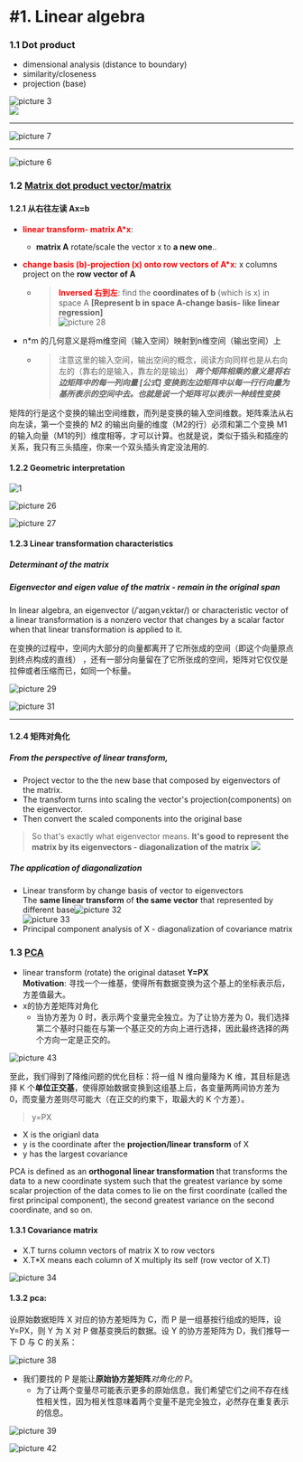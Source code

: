 # #1. Linear algebra
###  1.1 Dot product
- dimensional analysis (distance to boundary)
- similarity/closeness
- projection (base)

![picture 3](../../images/2b119040a8c1ab587d49e9ebb560f63808ac866c0af3db47329a6c449c1b6de2.png)  
![](.Neural_net_work_images/8c45874f.png)

---
![picture 7](../../images/b700d2a940f24a34b291d1737e6bea04367e628432adcff933be9cc6ac4c0aca.png)  

---
![picture 6](../../images/d472f15f8b8bc74d123db3bd7debf240f92b114a447556d58ec0aa7681384c63.png)  

### 1.2 [Matrix dot product vector/matrix]((https://charlesliuyx.github.io/2017/10/06/【直观详解】线性代数的本质/#矩阵乘法与线性变换复合))

#### 1.2.1 从右往左读 Ax=b 
- <font color='red'>**linear transform- matrix A*x**</font>: 
  - **matrix A** rotate/scale the vector x to **a new one**..

- <font color='red'>**change basis (b)-projection (x) onto row vectors of A*x**</font>: x columns project on the **row vector of A**
  -  ><font color='red'>**Inversed 右到左**</font>: find the **coordinates of b** (which is x) in space A  **[Represent b in space A-change basis- like linear regression]**   
  ![picture 28](../../images/47cf3a0f09b1d7e814f0eb60b46a153034462eb6275033c473483c4405dd3806.png)  

- n*m 的几何意义是将m维空间（输入空间）映射到n维空间（输出空间）上
  - >注意这里的输入空间，输出空间的概念，阅读方向同样也是从右向左的（靠右的是输入，靠左的是输出）
_**两个矩阵相乘的意义是将右边矩阵中的每一列向量 [公式] 变换到左边矩阵中以每一行行向量为基所表示的空间中去。也就是说一个矩阵可以表示一种线性变换**_

矩阵的行是这个变换的输出空间维数，而列是变换的输入空间维数。矩阵乘法从右向左读，第一个变换的 
M2 的输出向量的维度（M2的行）必须和第二个变换 M1的输入向量（M1的列）维度相等，才可以计算。也就是说，类似于插头和插座的关系，我只有三头插座，你来一个双头插头肯定没法用的.  

#### 1.2.2 Geometric interpretation
![1](../../images/fa082eeebf336e229abd6dbc7f3236f9655fa0920b845d937c87cf9071f4fd54.png)  

![picture 26](../../images/f4de79ab6ab189cdab1ede3bc4b2996eaa2e7e23d22cb5238cebfd94de8d61cd.png)  

![picture 27](../../images/a4d4d3f331537b241f7c718085274f5e43bbceb92cdb225a9b19367fe43dfa96.png)  

#### 1.2.3 Linear transformation characteristics
##### Determinant of the _**matrix**_
##### Eigenvector and eigen value of the _**matrix**_ - remain in the original span   


In linear algebra, an eigenvector (/ˈaɪɡənˌvɛktər/) or characteristic vector of a linear transformation is a nonzero vector that changes by a scalar factor when that linear transformation is applied to it.

在变换的过程中，空间内大部分的向量都离开了它所张成的空间（即这个向量原点到终点构成的直线） ，还有一部分向量留在了它所张成的空间，矩阵对它仅仅是拉伸或者压缩而已，如同一个标量。

![picture 29](../../images/eb5be502242a4962670d5f508c4da890a41cd21b908ec507414ff81a879adb21.png)  

![picture 31](../../images/3791cf5a757d5d12520019a2f0bc2064b7389189914cd1bab67342c8406d1ba7.png)  

-----
#### 1.2.4 矩阵对角化 
##### **From the perspective of linear transform,** 
  - Project vector to the the new base that composed by eigenvectors of the matrix. 
  - The transform turns into scaling the vector's projection(components) on the eigenvector.
  - Then convert the scaled components into the original base 
> So that's exactly what eigenvector means.
**It's good to represent the matrix by its eigenvectors - diagonalization of the matrix**
![](.Math_images/4ab8aaf2.png)

##### **The application of diagonalization**
- Linear transform by change basis of vector to eigenvectors  
     The **same linear transform** of **the same vector** that represented by different base![picture 32](../../images/0cfa06a023c9d50df0de7c326862fff158a8e7aa0a889ca5e24fe03b272b9a86.png)  
     ![picture 33](../../images/e3f10ffb0b875438569b558a54100e816acf96e2c3cc345525e4bd09c80dd5cb.png)  
- Principal component analysis of X - diagonalization of covariance matrix

### 1.3 [PCA](https://zhuanlan.zhihu.com/p/77151308) 
- linear transform (rotate) the original dataset **Y=PX**  
**Motivation**: 寻找一个一维基，使得所有数据变换为这个基上的坐标表示后，方差值最大。
- x的协方差矩阵对角化 
   - 当协方差为 0 时，表示两个变量完全独立。为了让协方差为 0，我们选择第二个基时只能在与第一个基正交的方向上进行选择，因此最终选择的两个方向一定是正交的。

![picture 43](../../images/3600d156d09082167abd93ddf2c9271c71ddcc3a7937409a97ae866f1983b1c1.png)  

至此，我们得到了降维问题的优化目标：将一组 N 维向量降为 K 维，其目标是选择 K 个**单位正交基**，使得原始数据变换到这组基上后，各变量两两间协方差为 0，而变量方差则尽可能大（在正交的约束下，取最大的 K 个方差）。

>y=PX  
- X is the origianl data
- y is the coordinate after the **projection/linear transform** of X
- y has the largest covariance

PCA is defined as an **orthogonal linear transformation** that transforms the data to a new coordinate system such that the greatest variance by some scalar projection of the data comes to lie on the first coordinate (called the first principal component), the second greatest variance on the second coordinate, and so on.

#### 1.3.1 Covariance matrix

- X.T turns column vectors of matrix X to row vectors  
- X.T*X means each column of X multiply its self (row vector of X.T)

![picture 34](../../images/8e853b383cbd0a3e0d45567eef0e0cf836768b3f06819c65419c5cccd8505bcc.png)  

#### 1.3.2 pca:


设原始数据矩阵 X 对应的协方差矩阵为 C，而 P 是一组基按行组成的矩阵，设 Y=PX，则 Y 为 X 对 P 做基变换后的数据。设 Y 的协方差矩阵为 D，我们推导一下 D 与 C 的关系：  

![picture 38](../../images/7f6622474a6aed3e15663fa219bb20c592baedec41b6c8dc6e5741e81afe862b.png)  

- 我们要找的 P 是能让**原始协方差矩阵**_对角化的 P_。
   - 为了让两个变量尽可能表示更多的原始信息，我们希望它们之间不存在线性相关性，因为相关性意味着两个变量不是完全独立，必然存在重复表示的信息。

 ![picture 39](../../images/d2c4b4e2feb31fda707c1d7a2b11022c1558d15236936062458ab3aaabb411c5.png)  

 ![picture 42](../../images/3a0242053b517ee5d731f6b41f753fd8f8f2956e22a9c8eb44593a8b41c7aec1.png)  
 





